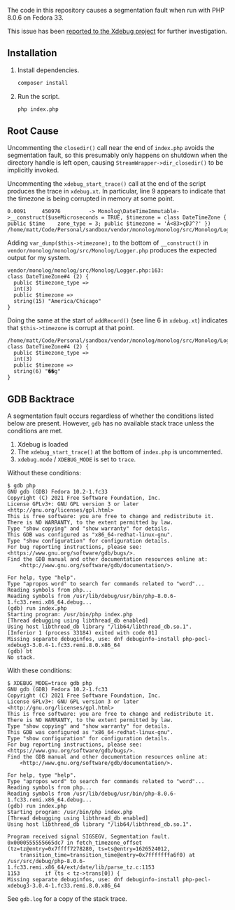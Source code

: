 The code in this repository causes a segmentation fault when run with PHP 8.0.6 on Fedora 33.

This issue has been [reported to the Xdebug project](https://bugs.xdebug.org/view.php?id=1995) for further investigation.

## Installation

1. Install dependencies.

    ```sh
    composer install
    ```

2. Run the script.

    ```sh
    php index.php
    ```

## Root Cause

Uncommenting the `closedir()` call near the end of `index.php` avoids the segmentation fault, so this presumably only happens on shutdown when the directory handle is left open, causing `StreamWrapper->dir_closedir()` to be implicitly invoked.

Uncommenting the `xdebug_start_trace()` call at the end of the script produces the trace in `xdebug.xt`. In particular, line 9 appears to indicate that the timezone is being corrupted in memory at some point.

```
0.0091     450976         -> Monolog\DateTimeImmutable->__construct($useMicroseconds = TRUE, $timezone = class DateTimeZone { public $time    zone_type = 3; public $timezone = 'À<83>çDJ^?' }) /home/matt/Code/Personal/sandbox/vendor/monolog/monolog/src/Monolog/Logger.php:309
```

Adding `var_dump($this->timezone);` to the bottom of `__construct()` in `vendor/monolog/monolog/src/Monolog/Logger.php` produces the expected output for my system.

```
vendor/monolog/monolog/src/Monolog/Logger.php:163:
class DateTimeZone#4 (2) {
  public $timezone_type =>
  int(3)
  public $timezone =>
  string(15) "America/Chicago"
}
```

Doing the same at the start of `addRecord()` (see line 6 in `xdebug.xt`) indicates that `$this->timezone` is corrupt at that point.

```
/home/matt/Code/Personal/sandbox/vendor/monolog/monolog/src/Monolog/Logger.php:292:
class DateTimeZone#4 (2) {
  public $timezone_type =>
  int(3)
  public $timezone =>
  string(6) "��g"
}
```

## GDB Backtrace

A segmentation fault occurs regardless of whether the conditions listed below are present. However, `gdb` has no available stack trace unless the conditions are met.

1. Xdebug is loaded
2. The `xdebug_start_trace()` at the bottom of `index.php` is uncommented.
3. `xdebug.mode` / `XDEBUG_MODE` is set to `trace`.

Without these conditions:

```
$ gdb php
GNU gdb (GDB) Fedora 10.2-1.fc33
Copyright (C) 2021 Free Software Foundation, Inc.
License GPLv3+: GNU GPL version 3 or later <http://gnu.org/licenses/gpl.html>
This is free software: you are free to change and redistribute it.
There is NO WARRANTY, to the extent permitted by law.
Type "show copying" and "show warranty" for details.
This GDB was configured as "x86_64-redhat-linux-gnu".
Type "show configuration" for configuration details.
For bug reporting instructions, please see:
<https://www.gnu.org/software/gdb/bugs/>.
Find the GDB manual and other documentation resources online at:
    <http://www.gnu.org/software/gdb/documentation/>.

For help, type "help".
Type "apropos word" to search for commands related to "word"...
Reading symbols from php...
Reading symbols from /usr/lib/debug/usr/bin/php-8.0.6-1.fc33.remi.x86_64.debug...
(gdb) run index.php
Starting program: /usr/bin/php index.php
[Thread debugging using libthread_db enabled]
Using host libthread_db library "/lib64/libthread_db.so.1".
[Inferior 1 (process 33184) exited with code 01]
Missing separate debuginfos, use: dnf debuginfo-install php-pecl-xdebug3-3.0.4-1.fc33.remi.8.0.x86_64
(gdb) bt
No stack.
```

With these conditions:

```
$ XDEBUG_MODE=trace gdb php
GNU gdb (GDB) Fedora 10.2-1.fc33
Copyright (C) 2021 Free Software Foundation, Inc.
License GPLv3+: GNU GPL version 3 or later <http://gnu.org/licenses/gpl.html>
This is free software: you are free to change and redistribute it.
There is NO WARRANTY, to the extent permitted by law.
Type "show copying" and "show warranty" for details.
This GDB was configured as "x86_64-redhat-linux-gnu".
Type "show configuration" for configuration details.
For bug reporting instructions, please see:
<https://www.gnu.org/software/gdb/bugs/>.
Find the GDB manual and other documentation resources online at:
    <http://www.gnu.org/software/gdb/documentation/>.

For help, type "help".
Type "apropos word" to search for commands related to "word"...
Reading symbols from php...
Reading symbols from /usr/lib/debug/usr/bin/php-8.0.6-1.fc33.remi.x86_64.debug...
(gdb) run index.php
Starting program: /usr/bin/php index.php
[Thread debugging using libthread_db enabled]
Using host libthread_db library "/lib64/libthread_db.so.1".

Program received signal SIGSEGV, Segmentation fault.
0x0000555555665dc7 in fetch_timezone_offset (tz=tz@entry=0x7ffff7278280, ts=ts@entry=1626524012,
    transition_time=transition_time@entry=0x7fffffffa6f0) at /usr/src/debug/php-8.0.6-1.fc33.remi.x86_64/ext/date/lib/parse_tz.c:1153
1153		if (ts < tz->trans[0]) {
Missing separate debuginfos, use: dnf debuginfo-install php-pecl-xdebug3-3.0.4-1.fc33.remi.8.0.x86_64
```

See `gdb.log` for a copy of the stack trace.
